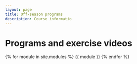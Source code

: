 ```yaml
---
layout: page
title: Off-season programs
description: Course informatio
---
```


# Programs and exercise videos

{% for module in site.modules %}
{{ module }}
{% endfor %}
